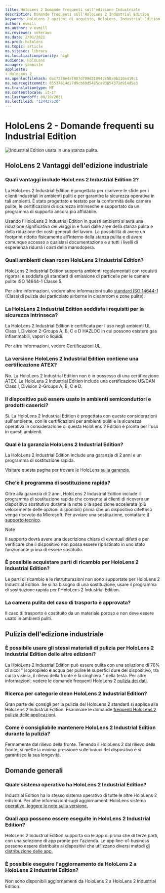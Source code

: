 ```yaml
---
title: HoloLens 2 Domande frequenti sull'edizione Industriale
description: Domande frequenti sull'HoloLens 2 Industrial Edition
keywords: HoloLens 2 opzioni di acquisto, HoloLens, Industrial Edition
author: evmill
ms.author: v-evmill
ms.reviewer: sekerawa
ms.date: 2/01/2021
ms.prod: hololens
ms.topic: article
ms.sitesec: library
ms.localizationpriority: high
audience: HoloLens
manager: yannisle
appliesto:
- HoloLens 2
ms.openlocfilehash: 0ac7228e4af807d709d218942c50a9b110a419c1
ms.sourcegitcommit: 05537014d27d9cb60d5485ce93654371d914d5e3
ms.translationtype: MT
ms.contentlocale: it-IT
ms.lasthandoff: 09/10/2021
ms.locfileid: "124427520"
---
```

# <a name="hololens-2---industrial-edition-faq"></a>HoloLens 2 - Domande frequenti su Industrial Edition

![Industrial Edition usata in una stanza pulita.](./images/industrial-sku-with-remote-assist.png)

## <a name="hololens-2-industrial-edition-benefits"></a>HoloLens 2 Vantaggi dell'edizione industriale

### <a name="what-benefits-does-hololens-2-industrial-edition-2-include"></a>Quali vantaggi include HoloLens 2 Industrial Edition 2?

La HoloLens 2 Industrial Edition è progettata per risolvere le sfide per i clienti industriali in ambienti puliti e per garantire la sicurezza operativa in tali ambienti. È stato progettato e testato per la conformità delle camere pulite, le certificazioni di sicurezza intrinseche e supportato da un programma di supporto ancora più affidabile.

Usando l'HoloLens 2 Industrial Edition in questi ambienti si avrà una riduzione significativa dei viaggi in e fuori dalle aree della stanza pulita e della riduzione dei costi generali del lavoro. La possibilità di avere un footprint ridotto fisicamente all'interno della stanza pulita e di avere comunque accesso a qualsiasi documentazione e a tutti i livelli di esperienza ridurrà i costi della manodopera.

### <a name="what-clean-room-environments-does-hololens-2-industrial-edition-support"></a>Quali ambienti clean room HoloLens 2 Industrial Edition?

HoloLens 2 Industrial Edition supporta ambienti regolamentati con requisiti rigorosi e soddisfa gli standard di emissione di particelle per le camere pulite ISO 14644-1 Classe 5.

Per altre informazioni, vedere altre informazioni sullo [standard ISO 14644-1](https://www.iso.org/standard/53394.html) (Classi di pulizia del particolato airborne in cleanroom e zone pulite).

### <a name="does-hololens-2-industrial-edition-meet-requirements-for-intrinsic-safety"></a>La HoloLens 2 Industrial Edition soddisfa i requisiti per la sicurezza intrinseca?

La HoloLens 2 Industrial Edition è certificata per l'uso negli ambienti UL Class I, Division 2-Groups A, B, C e D HAZLOC in cui possono esistere gas infiammabili, vapori o liquidi.

Per altre informazioni, vedere [Certificazioni UL.](https://www.ul.com/services/ul-and-c-ul-hazardous-areas-certification-north-america?csrf-token=CIwNZNlR4XbisJF39I8yWnWX9wX4WFoz&amp;Search=UL+Class+I%2C+Dev+2+&amp;search-submit=Search)

### <a name="does-the-hololens-2-industrial-edition-hold-an-atex-certification"></a>La versione HoloLens 2 Industrial Edition contiene una certificazione ATEX?

No. La HoloLens 2 Industrial Edition non è in possesso di una certificazione ATEX. La HoloLens 2 Industrial Edition include una certificazione US/CAN Class I, Division 2-Groups A, B, C e D.

### <a name="can-the-device-be-used-in-semiconductor-and-pharmaceutical-environments"></a>Il dispositivo può essere usato in ambienti semiconduttori e prodotti caserici?

Sì. La HoloLens 2 Industrial Edition è progettata con queste considerazioni sull'ambiente, con le certificazioni per ambienti puliti e la sicurezza operativa in considerazione di questa HoloLens 2 Edition è pronta per l'uso in questi ambienti.

### <a name="what-is-the-hololens-2-industrial-edition-warranty"></a>Qual è la garanzia HoloLens 2 Industrial Edition?

La HoloLens 2 Industrial Edition include una garanzia di 2 anni e un programma di sostituzione rapida.

Visitare questa pagina per trovare le HoloLens [sulla garanzia.](https://support.microsoft.com/warranty)

### <a name="what39s-the-rapid-replacement-program"></a>Che&#39;è il programma di sostituzione rapida?

Oltre alla garanzia di 2 anni, HoloLens 2 Industrial Edition include il programma di sostituzione rapida che consente ai clienti di ricevere un dispositivo sostitutivo durante la notte o la spedizione accelerata (più velocemente delle opzioni disponibili) prima che un dispositivo difettoso venga ricevuto da Microsoft. Per avviare una sostituzione, contattare [il supporto tecnico](https://aka.ms/hololenssupport).

> [!NOTE]
> Il supporto dovrà avere una descrizione chiara di eventuali difetti e per verificare che il dispositivo non possa essere ripristinato in uno stato funzionante prima di essere sostituito.

### <a name="can-i-purchase-replacement-parts-for-hololens-2-industrial-edition"></a>È possibile acquistare parti di ricambio per HoloLens 2 Industrial Edition?

Le parti di ricambio e le ristrutturazioni non sono supportate per HoloLens 2 Industrial Edition. Se si ha bisogno di una sostituzione, usare il programma di sostituzione rapida per l'HoloLens 2 Industrial Edition.

### <a name="is-the-carrying-case-clean-room-approved"></a>La camera pulita del caso di trasporto è approvata?

Il caso di trasporto è costituito da un materiale poroso e non deve essere usato in ambienti puliti.

## <a name="cleaning-the-industrial-edition"></a>Pulizia dell'edizione industriale

### <a name="can-i-use-the-same-cleaning-materials-for-hololens-2-industrial-edition-as-the-other-editions"></a>È possibile usare gli stessi materiali di pulizia per HoloLens 2 Industrial Edition delle altre edizioni?

La HoloLens 2 Industrial Edition può essere pulita con una soluzione di 70% di alcol &quot; isopropilelo e acqua per pulire le superfici dure del dispositivo, tra cui la visiera, il rilievo della fronte e la cinghiera &quot; della testa. Per altre informazioni, vedere le domande frequenti HoloLens 2 [pulizia dei dati](/hololens/hololens2-maintenance).

### <a name="how-do-i-clean-hololens-2-industrial-edition"></a>Ricerca per categorie clean HoloLens 2 Industrial Edition?

Gran parte dei consigli per la pulizia del HoloLens 2 standard si applica alla HoloLens 2 Industrial Edition. Esaminare le domande [frequenti HoloLens 2 pulizia delle applicazioni](/hololens/hololens2-maintenance).

### <a name="how-should-i-hold-hololens-2-industrial-edition-when-cleaning-it"></a>Come è consigliabile mantenere HoloLens 2 Industrial Edition durante la pulizia?

Fermamente dal rilievo della fronte. Tenendo il HoloLens 2 dal rilievo della fronte, si mette la minima pressione sulle bracci del dispositivo e si garantisce la sua longevità.

## <a name="general-questions"></a>Domande generali

### <a name="what-operating-system-does-the-hololens-2-industrial-edition-have"></a>Quale sistema operativo ha HoloLens 2 Industrial Edition?

Industrial Edition ha lo stesso sistema operativo di tutte le altre HoloLens 2 edizioni. Per altre informazioni sugli aggiornamenti HoloLens sistema [operativo, leggere le note sulla versione.](hololens-release-notes.md)

### <a name="what-apps-can-run-on-the-hololens-2-industrial-edition"></a>Quali app possono essere eseguite in HoloLens 2 Industrial Edition?

HoloLens 2 Industrial Edition supporta sia le app di prima che di terze parti, con una selezione di app pronte per l'azienda. Le app line-of-business possono essere distribuite ai dispositivi che utilizzano diversi metodi [di distribuzione delle app.](/hololens/app-deploy-overview)

### <a name="can-i-upgrade-from-hololens-2-to-hololens-2-industrial-edition"></a>È possibile eseguire l'aggiornamento da HoloLens 2 a HoloLens 2 Industrial Edition?

Non sono disponibili aggiornamenti da HoloLens 2 a HoloLens 2 Industrial Edition.
